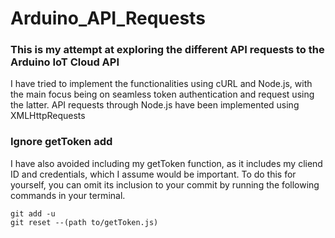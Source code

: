 # Arduino_API_Requests
### This is my attempt at exploring the different API requests to the Arduino IoT Cloud API
I have tried to implement the functionalities using cURL and Node.js, with the main focus being on seamless token authentication and request using the latter. 
API requests through Node.js have been implemented using XMLHttpRequests

### Ignore getToken add
I have also avoided including my getToken function, as it includes my cliend ID and credentials, which I assume would be important. To do this for yourself, you can omit its inclusion to your commit by running the following commands in your terminal.
```
git add -u
git reset --(path to/getToken.js)
```
